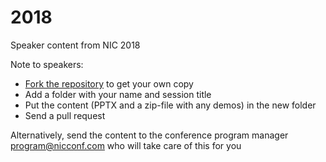 # 2018
Speaker content from NIC 2018

Note to speakers:
- [Fork the repository](https://help.github.com/articles/fork-a-repo/) to get your own copy
- Add a folder with your name and session title
- Put the content (PPTX and a zip-file with any demos) in the new folder
- Send a pull request


Alternatively, send the content to the conference program manager program@nicconf.com who will take care of this for you
